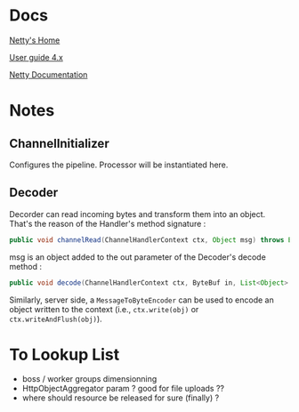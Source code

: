 
# Docs

[Netty's Home](https://netty.io/)

[User guide 4.x](https://netty.io/wiki/user-guide-for-4.x.html)

[Netty Documentation](https://netty.io/wiki/) 

# Notes    

## ChannelInitializer

Configures the pipeline. Processor will be instantiated here.

## Decoder

Decorder can read incoming bytes and transform them into an object. That's the reason of the Handler's method 
signature :
```java
public void channelRead(ChannelHandlerContext ctx, Object msg) throws Exception
```

msg is an object added to the out parameter of the Decoder's decode method :
```java
public void decode(ChannelHandlerContext ctx, ByteBuf in, List<Object> out)
```

Similarly, server side, a `MessageToByteEncoder` can be used to encode an object written to the context (i.e., 
`ctx.write(obj)` or `ctx.writeAndFlush(obj)`).



# To Lookup List

- boss / worker groups dimensionning
- HttpObjectAggregator param ? good for file uploads ??
- where should resource be released for sure (finally) ?

